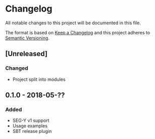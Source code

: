 # Changelog
All notable changes to this project will be documented in this file.

The format is based on [Keep a Changelog](http://keepachangelog.com/en/1.0.0/)
and this project adheres to [Semantic Versioning](http://semver.org/spec/v2.0.0.html).

## [Unreleased]

### Changed
- Project split into modules

## 0.1.0 - 2018-05-??
### Added
- SEG-Y v1 support
- Usage examples
- SBT release plugin
